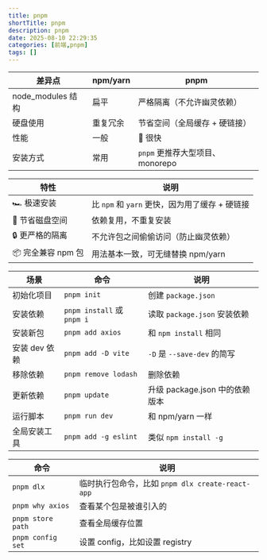 ```yaml
---
title: pnpm
shortTitle: pnpm
description: pnpm
date: 2025-08-10 22:29:35
categories: [前端,pnpm]
tags: []
---
```




| 差异点            | npm/yarn | pnpm                            |
| ----------------- | -------- | ------------------------------- |
| node_modules 结构 | 扁平     | 严格隔离（不允许幽灵依赖）      |
| 硬盘使用          | 重复冗余 | 节省空间（全局缓存 + 硬链接）   |
| 性能              | 一般     | 🚀 很快                          |
| 安装方式          | 常用     | `pnpm` 更推荐大型项目、monorepo |



| 特性              | 说明                                           |
| ----------------- | ---------------------------------------------- |
| 🏎️ 极速安装        | 比 `npm` 和 `yarn` 更快，因为用了缓存 + 硬链接 |
| 💾 节省磁盘空间    | 依赖复用，不重复安装                           |
| 🔒 更严格的隔离    | 不允许包之间偷偷访问（防止幽灵依赖）           |
| 📦 完全兼容 npm 包 | 用法基本一致，可无缝替换 npm/yarn              |



| 场景          | 命令                       | 说明                           |
| ------------- | -------------------------- | ------------------------------ |
| 初始化项目    | `pnpm init`                | 创建 `package.json`            |
| 安装依赖      | `pnpm install` 或 `pnpm i` | 读取 `package.json` 安装依赖   |
| 安装新包      | `pnpm add axios`           | 和 `npm install` 相同          |
| 安装 dev 依赖 | `pnpm add -D vite`         | `-D` 是 `--save-dev` 的简写    |
| 移除依赖      | `pnpm remove lodash`       | 删除依赖                       |
| 更新依赖      | `pnpm update`              | 升级 package.json 中的依赖版本 |
| 运行脚本      | `pnpm run dev`             | 和 npm/yarn 一样               |
| 全局安装工具  | `pnpm add -g eslint`       | 类似 `npm install -g`          |



| 命令              | 说明                                             |
| ----------------- | ------------------------------------------------ |
| `pnpm dlx`        | 临时执行包命令，比如 `pnpm dlx create-react-app` |
| `pnpm why axios`  | 查看某个包是被谁引入的                           |
| `pnpm store path` | 查看全局缓存位置                                 |
| `pnpm config set` | 设置 config，比如设置 registry                   |

